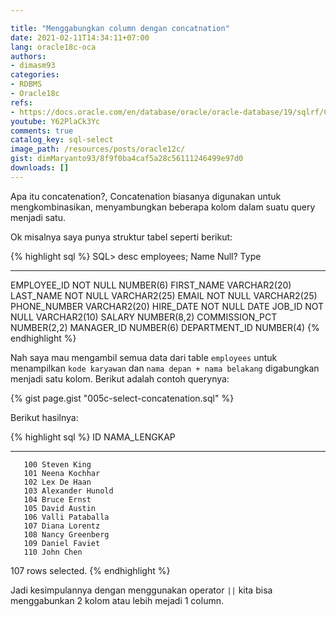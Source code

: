 ```yaml
---

title: "Menggabungkan column dengan concatnation"
date: 2021-02-11T14:34:11+07:00
lang: oracle18c-oca
authors:
- dimasm93
categories:
- RDBMS
- Oracle18c
refs: 
- https://docs.oracle.com/en/database/oracle/oracle-database/19/sqlrf/Concatenation-Operator.html#GUID-08C10738-706B-4290-B7CD-C279EBC90F7E
youtube: Y62PlaCk3Yc
comments: true
catalog_key: sql-select
image_path: /resources/posts/oracle12c/
gist: dimMaryanto93/8f9f0ba4caf5a28c56111246499e97d0
downloads: []
---
```


Apa itu concatenation?, Concatenation biasanya digunakan untuk mengkombinasikan, menyambungkan beberapa kolom dalam suatu query menjadi satu. 

<!--more-->

Ok misalnya saya punya struktur tabel seperti berikut:

{% highlight sql %}
SQL> desc employees;
 Name                                      Null?    Type
 ----------------------------------------- -------- ----------------------------
 EMPLOYEE_ID                               NOT NULL NUMBER(6)
 FIRST_NAME                                         VARCHAR2(20)
 LAST_NAME                                 NOT NULL VARCHAR2(25)
 EMAIL                                     NOT NULL VARCHAR2(25)
 PHONE_NUMBER                                       VARCHAR2(20)
 HIRE_DATE                                 NOT NULL DATE
 JOB_ID                                    NOT NULL VARCHAR2(10)
 SALARY                                             NUMBER(8,2)
 COMMISSION_PCT                                     NUMBER(2,2)
 MANAGER_ID                                         NUMBER(6)
 DEPARTMENT_ID                                      NUMBER(4)
{% endhighlight %}

Nah saya mau mengambil semua data dari table `employees` untuk menampilkan `kode karyawan` dan `nama depan + nama belakang` digabungkan menjadi satu kolom. Berikut adalah contoh querynya: 

{% gist page.gist "005c-select-concatenation.sql" %}

Berikut hasilnya:

{% highlight sql %}
        ID NAMA_LENGKAP
---------- ----------------------------------------------
       100 Steven King
       101 Neena Kochhar
       102 Lex De Haan
       103 Alexander Hunold
       104 Bruce Ernst
       105 David Austin
       106 Valli Pataballa
       107 Diana Lorentz
       108 Nancy Greenberg
       109 Daniel Faviet
       110 John Chen
107 rows selected.
{% endhighlight %}

Jadi kesimpulannya dengan menggunakan operator `||` kita bisa menggabunkan 2 kolom atau lebih mejadi 1 column.